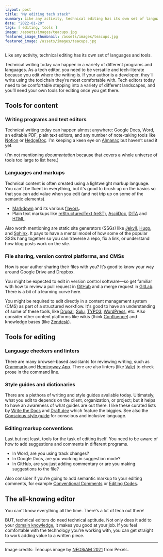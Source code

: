 ```yaml
---
layout: post
title: "My editing tech stack"
summary: Like any activity, technical editing has its own set of languages and tools.
date: "2022-01-20"
tags: [ editing, tools ]
image: /assets/images/teacups.jpg
featured_image_thumbnail: /assets/images/teacups.jpg
featured_image: /assets/images/teacups.jpg
---
```


Like any activity, technical editing has its own set of languages and tools. 

Technical writing today can happen in a variety of different programs and languages. As a tech editor, you need to be versatile and tech-literate because you edit
where the writing is. If your author is a developer, they’ll write using the toolchain they’re most comfortable with. Tech editors today need to be comfortable 
stepping into a variety of different landscapes, and you’ll need your own tools for editing once you get there.

## Tools for content

### Writing programs and text editors

Technical writing today can happen almost anywhere: Google Docs, Word, an editable PDF, plain text editors, and any number of note-taking tools 
like [Notion](https://www.notion.so/) or [HedgeDoc](https://hedgedoc.org/). I’m keeping a keen eye on [Almanac](https://almanac.io/) but haven’t used it yet.

(I’m not mentioning _documentation_ because that covers a whole universe of tools too large to list here.)


### Languages and markups

Technical content is often created using a lightweight markup language. You can't be fluent in everything, but it's good to brush up on the basics so that you can add value when you edit (and not trip up on some of the semantic elements). 

* [Markdown](https://www.markdownguide.org/) and its various [flavors](https://www.markdownguide.org/getting-started/#flavors-of-markdown). 
* Plain text markups like [reStructuredText (reST)](https://docutils.sourceforge.io/rst.html), [AsciiDoc](https://asciidoc.org/), [DITA](https://www.oasis-open.org/committees/dita/faq.php) and [HTML](https://html.spec.whatwg.org/multipage/). 

Also worth mentioning are static site generators (SSGs) like [Jekyll](https://jekyllrb.com/), [Hugo](https://gohugo.io/), and [Sphinx](https://www.sphinx-doc.org/en/master/index.html). It pays to have a mental model of how some of the popular SSGs hang 
together so you can traverse a repo, fix a link, or understand how blog posts work on the site.


### File sharing, version control platforms, and CMSs

How is your author sharing their files with you? It’s good to know your way around Google Drive and Dropbox. 

You might be expected to edit in version control software⁠—so get familiar with how to review a pull request in [GitHub](https://github.com/) and a 
merge request in [GitLab](https://about.gitlab.com/). There is a bit of a learning curve here.

You might be required to edit directly in a content management system (CMS) as part of a structured workflow. It's good to have an understanding of some of these tools, like [Drupal](https://www.drupal.org/), [Sulu](https://sulu.io/), [TYPO3](https://typo3.org/), [WordPress](https://wordpress.com/), etc. Also consider other content platforms like wikis (think [Confluence](https://www.atlassian.com/software/confluence)) and knowledge bases (like [Zendesk](https://www.zendesk.com/au/)).


## Tools for editing

### Language checkers and linters

There are many browser-based assistants for reviewing writing, such as [Grammarly ](https://www.grammarly.com/)and
[Hemingway App](https://hemingwayapp.com/). There are also linters (like [Vale](https://github.com/errata-ai/vale)) to check prose in the command line.


### Style guides and dictionaries

There are a plethora of writing and style guides available today. Ultimately, what you edit to depends on the client, 
organization, or project; but it helps to have an awareness of what guides are out there. I like these curated lists by 
[Write the Docs](https://www.writethedocs.org/guide/writing/style-guides/) and [Draft.dev](https://draft.dev/learn/technical-writer-style-guides) which feature
the biggies. See also the [Conscious style guide](https://consciousstyleguide.com/) for conscious and inclusive language.


### Editing markup conventions

Last but not least, tools for the task of editing itself. You need to be aware of how to add suggestions and comments in different programs. 

* In Word, are you using track changes? 
* In Google Docs, are you working in suggestion mode? 
* In GitHub, are you just adding commentary or are you making suggestions to the file?

Also consider if you’re going to add semantic markup to your editing comments, for example [Conventional Comments](https://conventionalcomments.org/) 
or [Editing Codes](https://github.com/open-strategy-partners/editing-codes).

## The all-knowing editor

You can't know everything all the time. There's a lot of tech out there! 

BUT, technical editors do need technical aptitude. Not only does it add to your [domain knowledge](https://flicstar.com/domain-knowledge), it makes you 
good at your job. If you feel comfortable with the technology you're working with, you can get straight to work adding value to a written piece.

---

Image credits: Teacups image by [NEOSiAM  2021](https://www.pexels.com/photo/cups-and-plates-4889325/) from Pexels.
